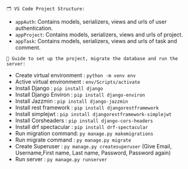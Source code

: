 

`🗂️ VS Code Project Structure:`

- `appAuth`: Contains models, serializers, views and urls of user authentication.
- `appProject`: Contains models, serializers, views and urls of project.
- `appTask`: Contains models, serializers, views and urls of task and comment.


`🚀 Guide to set up the project, migrate the database and run the server:`

- Create virtual environment : `python -m venv env`
- Active virtual environment : `env/Scripts/activate`
- Install Django : `pip install django`
- Install Django Environ : `pip install django-environ`
- Install Jazzmin : `pip install django-jazzmin`
- Install rest framework : `pip install djangorestframework`
- Install simplejwt : `pip install djangorestframework-simplejwt`
- Install Corsheaders : `pip install django-cors-headers`
- Install drf spectacular : `pip install drf-spectacular`
- Run migration command: `py manage.py makemigrations`
- Run migrate command : `py manage.py migrate`
- Create Superuser : `py manage.py createsuperuser` (Give Email, Username,First name, Last name, Password, Password again)
- Run server : `py manage.py runserver`